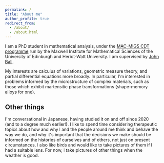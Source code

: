 ```yaml
---
permalink: /
title: "About me"
author_profile: true
redirect_from: 
  - /about/
  - /about.html
---
```


I am a PhD student in mathematical analysis, under the [MAC-MIGS CDT programme](https://www.mac-migs.ac.uk/) run by the Maxwell Institute for Mathematical Sciences of the University of Edinburgh and Heriot-Watt University. I am supervised by [John Ball](https://people.maths.ox.ac.uk/ball/).

My interests are calculus of variations, geometric measure theory, and partial differential equations more broadly. In particular, I'm interested in problems informed by the microstructure of complex materials, such as those which exhibit martensitic phase transformations (shape-memory alloys for one).

## Other things
I'm conversational in Japanese, having studied it on and off since 2020 (and to a degree much earlier!). I like to spend time considering therapeutic topics about how and why I and the people around me think and behave the way we do, and why it's important that the decisions we make should be informed on the histories of ourselves and of others, not just on present circumstances. I also like birds and would like to take pictures of them if I had a suitable lens. For now, I take pictures of other things when the weather is good.